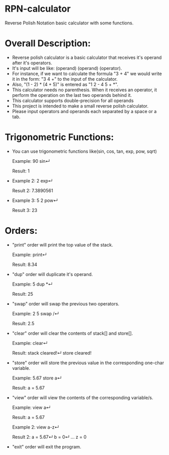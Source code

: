 # RPN-calculator
Reverse Polish Notation basic calculator with some functions.

 # Overall Description: 

 * Reverse polish calculator is a basic calculator that receives it's
   operand after it's operators.
 * It's input will be like: (operand) (operand) (operator).
 * For instance, if we want to calculate the formula "3 + 4" we would
   write it in the form: "3 4 +" to the input of the calculator.
 * Also, "(1 - 2) * (4 + 5)" is entered as "1 2 - 4 5 + *".
 * This calculator needs no parenthesis. When it receives an operator,
   it perform the operation on the last two operands behind it.
 * This calculator supports double-precision for all operands
 * This project is intended to make a small reverse polish calculator.
 * Please input operators and operands each separated by a space or a tab.

# Trigonometric Functions:

 * You can use trigonometric functions like(sin, cos, tan, exp, pow, sqrt)
   
   Example: 90 sin↵
   
   Result: 1
   
 * Example 2: 2 exp↵
   
   Result 2: 7.3890561
 
 * Example 3: 5 2 pow↵
   
   Result 3: 23
 
# Orders:

 * "print" order will print the top value of the stack.
   
   Example: print↵
   
   Result: 8.34

 * "dup" order will duplicate it's operand.
   
   Example: 5 dup *↵
   
   Result: 25
 
 * "swap" order will swap the previous two operators.
   
   Example: 2 5 swap /↵
   
   Result: 2.5
 
 * "clear" order will clear the contents of stack[] and store[].
   
   Example: clear↵
   
   Result: stack cleared!↵ store cleared!
 
 * "store" order will store the previous value in the corresponding one-char variable.
   
   Example: 5.67 store a↵
   
   Result: a = 5.67

 * "view" order will view the contents of the corresponding variable/s.
   
   Example: view a↵
   
   Result: a = 5.67
   
   Example 2: view a-z↵
   
   Result 2: a = 5.67↵ b = 0↵ ... z = 0
   
 * "exit" order will exit the program.
 
